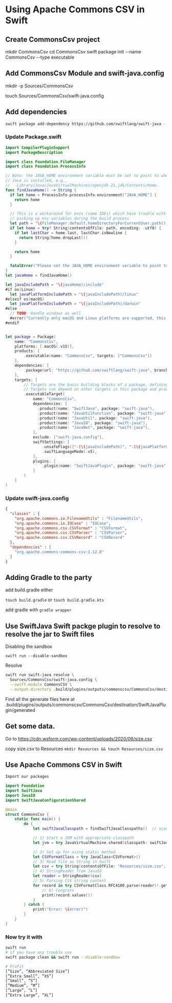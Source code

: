 # Using Apache Commons CSV in Swift


## Create CommonsCsv project

mkdir CommonsCsv
cd CommonsCsv
swift package init --name CommonsCsv --type executable

## Add CommonsCsv Module and swift-java.config

mkdir -p Sources/CommonsCsv
<!-- touch Sources/CommonsCsv/Csv.swift -->
touch Sources/CommonsCsv/swift-java.config

## Add dependencies

```sh
swift package add-dependency https://github.com/swiftlang/swift-java --branch main
```


### Update Package.swift
```swift
import CompilerPluginSupport
import PackageDescription

import class Foundation.FileManager
import class Foundation.ProcessInfo

// Note: the JAVA_HOME environment variable must be set to point to where
// Java is installed, e.g.,
//   Library/Java/JavaVirtualMachines/openjdk-21.jdk/Contents/Home.
func findJavaHome() -> String {
  if let home = ProcessInfo.processInfo.environment["JAVA_HOME"] {
    return home
  }

  // This is a workaround for envs (some IDEs) which have trouble with
  // picking up env variables during the build process
  let path = "\(FileManager.default.homeDirectoryForCurrentUser.path()).java_home"
  if let home = try? String(contentsOfFile: path, encoding: .utf8) {
    if let lastChar = home.last, lastChar.isNewline {
      return String(home.dropLast())
    }

    return home
  }

  fatalError("Please set the JAVA_HOME environment variable to point to where Java is installed.")
}
let javaHome = findJavaHome()

let javaIncludePath = "\(javaHome)/include"
#if os(Linux)
  let javaPlatformIncludePath = "\(javaIncludePath)/linux"
#elseif os(macOS)
  let javaPlatformIncludePath = "\(javaIncludePath)/darwin"
#else
  // TODO: Handle windows as well
  #error("Currently only macOS and Linux platforms are supported, this may change in the future.")
#endif


let package = Package(
    name: "CommonsCsv",
    platforms: [.macOS(.v15)],
    products: [
        .executable(name: "CommonsCsv", targets: ["CommonsCsv"])
    ],
    dependencies: [
        .package(url: "https://github.com/swiftlang/swift-java", branch: "main")
    ],
    targets: [
        // Targets are the basic building blocks of a package, defining a module or a test suite.
        // Targets can depend on other targets in this package and products from dependencies.
        .executableTarget(
            name: "CommonsCsv",
            dependencies: [
              .product(name: "SwiftJava", package: "swift-java"),
              .product(name: "JavaUtilFunction", package: "swift-java"),
              .product(name: "JavaUtil", package: "swift-java"),
              .product(name: "JavaIO", package: "swift-java"),
              .product(name: "JavaNet", package: "swift-java"),
            ],
            exclude: ["swift-java.config"],
            swiftSettings: [
                .unsafeFlags(["-I\(javaIncludePath)", "-I\(javaPlatformIncludePath)"]),
                .swiftLanguageMode(.v5),
            ],
            plugins: [
                .plugin(name: "SwiftJavaPlugin", package: "swift-java")
            ]
        )
    ]
)
```

### Update swift-java.config
```json
{
  "classes" : {
    "org.apache.commons.io.FilenameUtils" : "FilenameUtils",
    "org.apache.commons.io.IOCase" : "IOCase",
    "org.apache.commons.csv.CSVFormat" : "CSVFormat",
    "org.apache.commons.csv.CSVParser" : "CSVParser",
    "org.apache.commons.csv.CSVRecord" : "CSVRecord"
  },
  "dependencies" : [
    "org.apache.commons:commons-csv:1.12.0"
  ]
}
```

## Adding Gradle to the party
add build.gradle either 

`touch build.gradle`
or
`touch build.gradle.kts`

add gradle with 
`gradle wrapper`





## Use SwiftJava Swift packge plugin to **resolve** to resolve the jar to Swift files

Disabling the sandbox

`swift run --disable-sandbox`

Resolve
```sh
swift run swift-java resolve \
  Sources/CommonsCsv/swift-java.config \
  --swift-module CommonsCSV \
  --output-directory .build/plugins/outputs/commonscsv/CommonsCsv/destination/SwiftJavaPlugin/
```


Find all the generate files here at .build/plugins/outputs/commonscsv/CommonsCsv/destination/SwiftJavaPlugin/generated

## Get some data.
Go to https://cdn.wsform.com/wp-content/uploads/2020/06/size.csv


copy size.csv to Resources
`mkdir Resources && touch Resources/size.csv`


## Use Apache Commons CSV in Swift
```swift
Import our packages 

import Foundation
import SwiftJava
import JavaIO
import SwiftJavaConfigurationShared

@main
struct CommonsCsv {
    static func main() {
        do {
            let swiftJavaClasspath = findSwiftJavaClasspaths()  // scans for .classpath files

            // 1) Start a JVM with appropriate classpath
            let jvm = try JavaVirtualMachine.shared(classpath: swiftJavaClasspath)

            // 2) Set up for using static method
            let CSVFormatClass = try JavaClass<CSVFormat>()
            // 3) Read file as String in Swift
            let csv = try String(contentsOfFile: "Resources/size.csv", encoding: .utf8)
            // 4) StringReader from JavaIO
            let reader = StringReader(csv)
            // 5) Parsing CSV string content
            for record in try CSVFormatClass.RFC4180.parse(reader)!.getRecords()! {
                // 6) Congrats
                print(record.values())
            }
        } catch {
            print("Error: \(error)")
        }
    }
}
``` 

### Now try it with 
```sh
swift run 
# if you have any trouble use 
swift package clean && swift run --disable-sandbox

# Profit
[”Size”, “Abbreviated Size”]
[”Extra Small”, “XS”]
[”Small”, “S”]
[”Medium”, “M”]
[”Large”, “L”]
[”Extra Large”, “XL”]
```